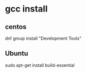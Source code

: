 # gcc install

## centos
dnf group install "Development Tools"


## Ubuntu
 sudo apt-get install build-essential
